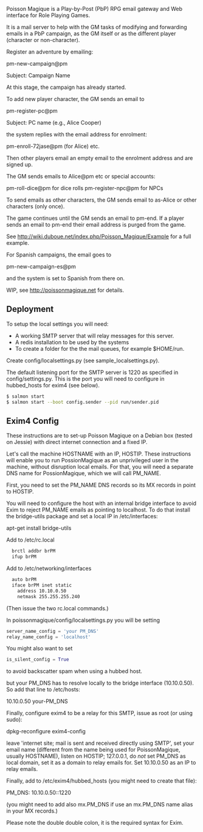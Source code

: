 Poisson Magique is a Play-by-Post (PbP) RPG email gateway and Web interface
for Role Playing Games.

It is a mail server to help with the GM tasks of modifying and
forwarding emails in a PbP campaign, as the GM itself or as the
different player (character or non-character).

Register an adventure by emailing:

pm-new-campaign@pm

Subject: Campaign Name

At this stage, the campaign has already started.

To add new player character, the GM sends an email to

pm-register-pc@pm

Subject: PC name (e.g., Alice Cooper)

the system replies with the email address for enrolment:

pm-enroll-72jase@pm  (for Alice)
etc.

Then other players email an empty email to the enrolment address and
are signed up.


The GM sends emails to Alice@pm etc or special accounts:

pm-roll-dice@pm for dice rolls
pm-register-npc@pm for NPCs

To send emails as other characters, the GM sends email to as-Alice or
other characters (only once).

The game continues until the GM sends an email to pm-end. If a player
sends an email to pm-end their email address is purged from the
game.

See http://wiki.duboue.net/index.php/Poisson_Magique/Example for a
full example.


For Spanish campaigns, the email goes to

pm-new-campaign-es@pm

and the system is set to Spanish from there on.




WIP, see http://poissonmagique.net for details.


Deployment
----------

To setup the local settings you will need:

* A working SMTP server that will relay messages for this server.
* A redis installation to be used by the systems
* To create a folder for the the mail queues, for example $HOME/run.

Create config/localsettings.py (see sample_localsettings.py).

The default listening port for the SMTP server is 1220 as specified in
config/settings.py. This is the port you will need to configure in
hubbed_hosts for exim4 (see below).

```bash
$ salmon start
$ salmon start --boot config.sender --pid run/sender.pid 
```


Exim4 Config
------------

These instructions are to set-up Poisson Magique on a Debian box
(tested on Jessie) with direct internet connection and a fixed IP.

Let's call the machine HOSTNAME with an IP, HOSTIP. These instructions
will enable you to run PossionMagique as an unprivileged user in the
machine, without disruption local emails. For that, you will need a
separate DNS name for PossionMagique, which we will call PM_NAME.

First, you need to set the PM_NAME DNS records so its MX records in
point to HOSTIP.

You will need to configure the host with an internal bridge interface
to avoid Exim to reject PM_NAME emails as pointing to localhost. To do
that install the bridge-utils package and set a local IP in
/etc/interfaces:

  apt-get install bridge-utils

Add to /etc/rc.local

```bash
  brctl addbr brPM
  ifup brPM
```

Add to /etc/networking/interfaces

```bash
  auto brPM
  iface brPM inet static
    address 10.10.0.50
    netmask 255.255.255.240
```

(Then issue the two rc.local commands.)

In poissonmagique/config/localsettings.py you will be setting

```python
server_name_config = 'your PM_DNS'
relay_name_config = 'localhost'
```

You might also want to set

```python
is_silent_config = True
```

to avoid backscatter spam when using a hubbed host.

but your PM_DNS has to resolve locally to the bridge interface
(10.10.0.50). So add that line to /etc/hosts:

10.10.0.50 your-PM_DNS

Finally, configure exim4 to be a relay for this SMTP, issue as
root (or using sudo):

dpkg-reconfigure exim4-config

leave 'internet site; mail is sent and received directly using SMTP',
set your email name (different from the name being used for
PoissonMagique, usually HOSTNAME), listen on HOSTIP; 127.0.0.1, do
*not* set PM_DNS as local domain, set it as a domain to relay emails
for. Set 10.10.0.50 as an IP to relay emails.

Finally, add to /etc/exim4/hubbed_hosts (you might need to create that
file):

PM_DNS: 10.10.0.50::1220

(you might need to add also mx.PM_DNS if use an mx.PM_DNS name alias
in your MX records.)

Please note the double double colon, it is the required syntax for
Exim.
